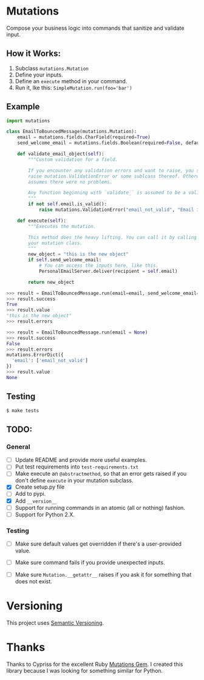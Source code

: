 # Mutations

Compose your business logic into commands that sanitize and validate input.

## How it Works:

1. Subclass `mutations.Mutation`
2. Define your inputs.
3. Define an `execute` method in your command.
4. Run it, lke this: `SimpleMutation.run(foo='bar')`

## Example

```python
import mutations

class EmailToBouncedMessage(mutations.Mutation):
    email = mutations.fields.CharField(required=True)
    send_welcome_email = mutations.fields.Boolean(required=False, default=False)

    def validate_email_object(self):
        """Custom validation for a field.

        If you encounter any validation errors and want to raise, you should
        raise mutation.ValidationError or some sublcass thereof. Otherwise, it
        assumes there were no problems.

        Any function beginning with `validate_` is assumed to be a validator function.
        """
        if not self.email.is_valid():
            raise mutations.ValidationError("email_not_valid", "Email is not valid.")

    def execute(self):
        """Executes the mutation.

        This method does the heavy lifting. You can call it by calling .run() on
        your mutation class.
        """
        new_object = "this is the new object"
        if self.send_welcome_email:
            # You can access the inputs here, like this.
            PersonalEmailServer.deliver(recipient = self.email)

        return new_object
```

```python
>>> result = EmailToBouncedMessage.run(email=email, send_welcome_email=True)
>>> result.success
True
>>> result.value
"this is the new object"
>>> result.errors
```

```python
>>> result = EmailToBouncedMessage.run(email = None)
>>> result.success
False
>>> result.errors
mutations.ErrorDict({
  'email': ['email_not_valid']
})
>>> result.value
None
```

## Testing

```bash
$ make tests
```

## TODO:

### General

- [ ] Update README and provide more useful examples.
- [ ] Put test requirements into `test-requirements.txt`
- [ ] Make execute an `@abstractmethod`, so that an error gets raised if you don't define `execute` in your mutation subclass.
- [x] Create setup.py file
- [ ] Add to pypi.
- [x] Add `__version__`
- [ ] Support for running commands in an atomic (all or nothing) fashion.
- [ ] Support for Python 2.X.

### Testing

- [ ] Make sure default values get overridden if there's a user-provided value.
- [ ] Make sure command fails if you provide unexpected inputs.
- [ ] Make sure `Mutation.__getattr__` raises if you ask it for something that does not exist.


# Versioning

This project uses [Semantic Versioning][semver].

# Thanks

Thanks to Cypriss for the excellent Ruby [Mutations Gem][1]. I created this
library because I was looking for something similar for Python.

[1]: https://github.com/cypriss/mutations
[semver]: https://semver.org/